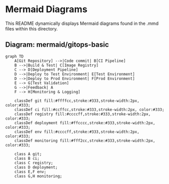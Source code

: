 # Mermaid Diagrams

This README dynamically displays Mermaid diagrams found in the .mmd files within this directory.

## Diagram: mermaid/gitops-basic
```mermaid
graph TD
    A[Git Repository] -->|Code commit| B[CI Pipeline]
    B -->|Build & Test| C[Image Registry]
    C --> D[Deployment Pipeline]
    D -->|Deploy to Test Environment| E[Test Environment]
    D -->|Deploy to Prod Environment| F[Prod Environment]
    E --> G[Test Validation]
    G -->|Feedback| A
    F --> H[Monitoring & Logging]

    classDef git fill:#ffffcc,stroke:#333,stroke-width:2px, color:#333;
    classDef ci fill:#ccffcc,stroke:#333,stroke-width:2px, color:#333;
    classDef registry fill:#ccccff,stroke:#333,stroke-width:2px, color:#333;
    classDef deployment fill:#ffcccc,stroke:#333,stroke-width:2px, color:#333;
    classDef env fill:#ccccff,stroke:#333,stroke-width:2px, color:#333;
    classDef monitoring fill:#fff2cc,stroke:#333,stroke-width:2px, color:#333;

    class A git;
    class B ci;
    class C registry;
    class D deployment;
    class E,F env;
    class G,H monitoring;
```

